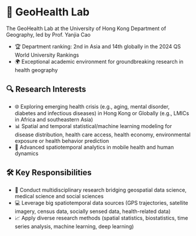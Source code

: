 # 🔬 GeoHealth Lab

The GeoHealth Lab at the University of Hong Kong Department of Geography, led by Prof. Yanjia Cao

- 🏆 Department ranking: 2nd in Asia and 14th globally in the 2024 QS World University Rankings
- 🌍 Exceptional academic environment for groundbreaking research in health geography

## 🔍 Research Interests

- 🌐 Exploring emerging health crisis (e.g., aging, mental disorder, diabetes and infectious diseases) in Hong Kong or Globally (e.g., LMICs in Africa and southeastern Asia)
- 📊 Spatial and temporal statistical/machine learning modeling for disease distribution, health care access, health economy, environmental exposure or health behavior prediction
- 📱 Advanced spatiotemporal analytics in mobile health and human dynamics

## 🛠️ Key Responsibilities

- 🔄 Conduct multidisciplinary research bridging geospatial data science, medical science and social sciences
- 💻 Leverage big spatiotemporal data sources (GPS trajectories, satellite imagery, census data, socially sensed data, health-related data)
- 📈 Apply diverse research methods (spatial statistics, biostatistics, time series analysis, machine learning, deep learning)


